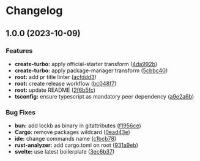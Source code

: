 # Changelog

## 1.0.0 (2023-10-09)


### Features

* **create-turbo:** apply official-starter transform ([4da992b](https://github.com/scuderia-fe/ide/commit/4da992b020734202455e08aa50c508e70e1b38bc))
* **create-turbo:** apply package-manager transform ([5cbbc40](https://github.com/scuderia-fe/ide/commit/5cbbc4048b204143e887c3d94b449c87da1eeb90))
* **root:** add pr title linter ([acfddd3](https://github.com/scuderia-fe/ide/commit/acfddd3ec782008f2d13a2ff95d264a8c34681f6))
* **root:** create release workflow ([bc048f7](https://github.com/scuderia-fe/ide/commit/bc048f7da001bea2a7268c85a62da38b2568be4d))
* **root:** update README ([2f6b5fc](https://github.com/scuderia-fe/ide/commit/2f6b5fc86cfcafa82b2919b3701142f8a0debb80))
* **tsconfig:** ensure typescript as mandatory peer dependency ([a9e2a6b](https://github.com/scuderia-fe/ide/commit/a9e2a6b3fbfd072a34dfe2ecaeed917799aea51d))


### Bug Fixes

* **bun:** add lockb as binary in gitattributes ([f1956ce](https://github.com/scuderia-fe/ide/commit/f1956ced125cbf58c38b173180cbc79cae567b3e))
* **Cargo:** remove packages wildcard ([0ead43e](https://github.com/scuderia-fe/ide/commit/0ead43e7ef5ae4aad9837674a4e55d5b3fe9719f))
* **ide:** change commands name ([c1bcb78](https://github.com/scuderia-fe/ide/commit/c1bcb78eadda01545087c36b5f6e37c4f353b987))
* **rust-analyzer:** add cargo.toml on root ([931a9eb](https://github.com/scuderia-fe/ide/commit/931a9ebccb618d66824edb9bc2d7e5e2d6100f29))
* **svelte:** use latest boilerplate ([3ec6b37](https://github.com/scuderia-fe/ide/commit/3ec6b374a614f9e78f72b80e0590cbbf79aa9bad))
